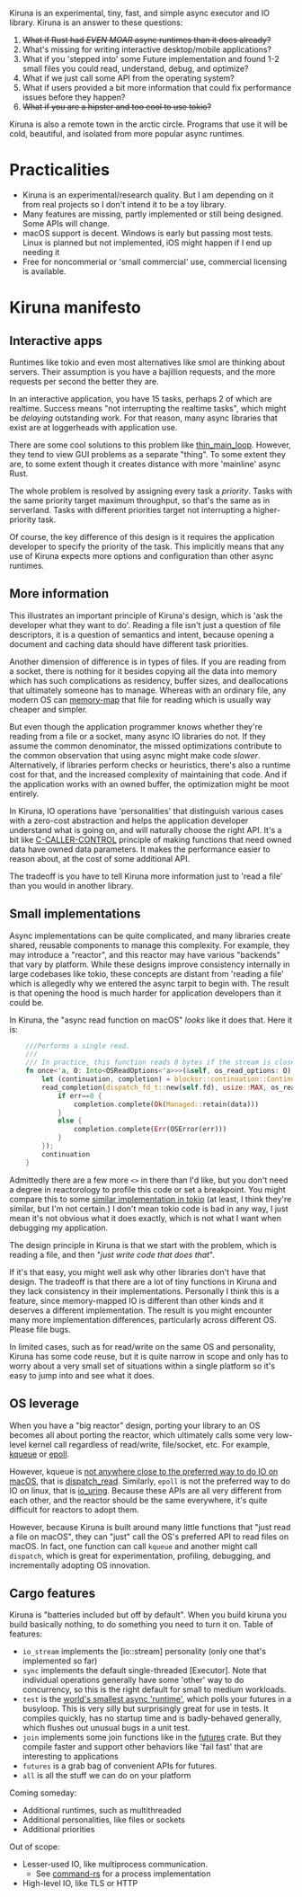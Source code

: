 Kiruna is an experimental, tiny, fast, and simple async executor and IO library.  Kiruna is an answer to these questions:

1.  ~~What if Rust had *EVEN MOAR* async runtimes than it does already?~~
2.  What's missing for writing interactive desktop/mobile applications?
3.  What if you 'stepped into' some Future implementation and found 1-2 small files you could read, understand, debug, and optimize?
4.  What if we just call some API from the operating system?
5.  What if users provided a bit more information that could fix performance issues before they happen?
6.  ~~What if you are a hipster and too cool to use tokio?~~

Kiruna is also a remote town in the arctic circle.  Programs that use it will be cold, beautiful, and isolated from more popular async runtimes.

# Practicalities

* Kiruna is an experimental/research quality.  But I am depending on it from real projects so I don't intend it to be a toy library.
* Many features are missing, partly implemented or still being designed.  Some APIs will change.
* macOS support is decent.  Windows is early but passing most tests.  Linux is planned but not implemented, iOS might happen if I end up needing it
* Free for noncommerial or 'small commercial' use, commercial licensing is available.

# Kiruna manifesto

## Interactive apps

Runtimes like tokio and even most alternatives like smol are thinking about servers.  Their assumption is you have a bajillion requests, and the more requests per second
the better they are.

In an interactive application, you have 15 tasks, perhaps 2 of which are realtime.  Success means "not interrupting the realtime tasks",
which might be *delaying* outstanding work.  For that reason, many async libraries that exist are at loggerheads with application use.

There are some cool solutions to this problem like [thin_main_loop](https://github.com/diwic/thin_main_loop).  However, they tend to view
GUI problems as a separate "thing".  To some extent they are, to some extent though it creates distance with more 'mainline' async Rust.

The whole problem is resolved by assigning every task a *priority*.  Tasks with the same priority target maximum throughput,
so that's the same as in serverland.  Tasks with different priorities target not interrupting a higher-priority task.

Of course, the key difference of this design is it requires the application developer to specify the priority of the task.  This
implicitly means that any use of Kiruna expects more options and configuration than other async runtimes.

## More information

This illustrates an important principle of Kiruna's design, which is 'ask the developer what they want to do'.  Reading a file
isn't just a question of file descriptors, it is a question of semantics and intent, because opening a document and caching data
should have different task priorities.

Another dimension of difference is in types of files.  If you are reading from a socket, there is nothing for it
besides copying all the data into memory which has such complications as residency, buffer sizes, and deallocations that
ultimately someone has to manage.  Whereas with an ordinary file, any modern OS can [memory-map](https://en.wikipedia.org/wiki/Memory-mapped_I/O) that file
for reading which is usually way cheaper and simpler.

But even though the application programmer knows whether they're reading from a file or a socket, many async IO
libraries do not.  If they assume the common denominator, the missed optimizations contribute to the common
observation that using async might make code *slower*. Alternatively, if libraries perform checks or heuristics,
there's also a runtime cost for that, and the increased complexity of maintaining that code.  And if the application
works with an owned buffer, the optimization might be moot entirely.

In Kiruna, IO operations have 'personalities' that distinguish various cases with a zero-cost abstraction and
helps the application developer understand what is going on, and will naturally choose the right API.  It's a bit like
[C-CALLER-CONTROL](https://rust-lang.github.io/api-guidelines/flexibility.html#c-caller-control) principle
of making functions that need owned data have owned data parameters.  It makes the performance easier to reason about,
at the cost of some additional API.

The tradeoff is you have to tell Kiruna more information just to 'read a file' than you
would in another library.

## Small implementations

Async implementations can be quite complicated, and many libraries create shared, reusable components to manage this complexity.
For example, they may introduce a "reactor", and this reactor may have various "backends" that vary by platform.  While
these designs improve consistency internally in large codebases like tokio, these concepts are distant from 'reading a file' which is allegedly
why we entered the async tarpit to begin with.  The result is that opening the hood is much harder for application developers
than it could be.

In Kiruna, the "async read function on macOS" *looks* like it does that. Here it is:

```rust
    ///Performs a single read.
    ///
    /// In practice, this function reads 0 bytes if the stream is closed.
    fn once<'a, O: Into<OSReadOptions<'a>>>(&self, os_read_options: O) -> impl Future<Output=Result<Managed,OSError>> {
        let (continuation, completion) = blocksr::continuation::Continuation::<(),_>::new();
        read_completion(dispatch_fd_t::new(self.fd), usize::MAX, os_read_options.into().queue, |data,err| {
            if err==0 {
                completion.complete(Ok(Managed::retain(data)))
            }
            else {
                completion.complete(Err(OSError(err)))
            }
        });
        continuation
    }
```

Admittedly there are a few more `<>` in there than I'd like, but you don't need a degree in reactorology to profile this code or
set a breakpoint.  You might compare this to some [similar implementation in tokio](https://github.com/tokio-rs/tokio/blob/1073f6e8be93837803704e770c7c54ddb4dcde27/tokio-util/src/lib.rs#L106)
(at least, I think they're similar, but I'm not certain.) I don't mean tokio code is bad in any way, I just mean it's not obvious
what it does exactly, which is not what I want when debugging my application.

The design principle in Kiruna is that we start with the problem, which is reading a file, and then "*just write code that does that*".

If it's that easy, you might well ask why other libraries don't have that design.  The tradeoff is that there are a lot of tiny functions in Kiruna
and they lack consistency in their implementations.  Personally I think this is a feature, since memory-mapped IO is
different than other kinds and it deserves a different implementation.  The result is you might encounter
many more implementation differences, particularly across different OS.  Please file bugs.

In limited cases, such as for read/write on the same OS and personality, Kiruna has some code reuse, but it is quite
narrow in scope and only has to worry about a very small set of situations within a single platform so it's easy
to jump into and see what it does.

## OS leverage

When you have a "big reactor" design, porting your library to an OS becomes all about porting the reactor, which ultimately calls
some very low-level kernel call regardless of read/write, file/socket, etc.
For example, [kqueue](https://en.wikipedia.org/wiki/Kqueue) or [epoll](https://man7.org/linux/man-pages/man7/epoll.7.html).

However, kqueue is [not anywhere close to the preferred way to do IO on macOS](https://news.ycombinator.com/item?id=12687257), that is [dispatch_read](https://developer.apple.com/documentation/dispatch/1388933-dispatch_read).
Similarly, `epoll` is not the preferred way
to do IO on linux, that is [io_uring](https://kernel.dk/io_uring.pdf).  Because these APIs are all very different from each other,
and the reactor should be the same everywhere, it's quite difficult for reactors to adopt them.

However, because Kiruna is built around many little functions that "just read a file on macOS", they can "just" call the OS's preferred
API to read files on macOS.  In fact, one function can call `kqueue` and another might call `dispatch`, which is great for experimentation,
profiling, debugging, and incrementally adopting OS innovation.

## Cargo features

Kiruna is "batteries included but off by default".  When you build kiruna you build basically nothing,
to do something you need to turn it on.  Table of features:

* `io_stream` implements the [io::stream] personality (only one that's implemented so far)
* `sync` implements the default single-threaded [Executor].  Note that individual operations generally have some 'other' way to
  do concurrency, so this is the right default for small to medium workloads.
* `test` is the [world's smallest async 'runtime'](https://github.com/drewcrawford/kiruna/blob/f516f2ad8f493577b0fd2a6f2feef8bde35a8a30/src/test.rs#L23), which polls your futures in a busyloop.
  This is very silly but surprisingly great for use in tests.  It compiles quickly, has no startup time and is badly-behaved generally,
  which flushes out unusual bugs in a unit test.
* `join` implements some join functions like in the [futures](https://crates.io/crates/futures) crate.  But they compile faster
  and support other behaviors like 'fail fast' that are interesting to applications
* `futures` is a grab bag of convenient APIs for futures.
* `all` is all the stuff we can do on your platform

Coming someday:
* Additional runtimes, such as multithreaded
* Additional personalities, like files or sockets
* Additional priorities

Out of scope:
* Lesser-used IO, like multiprocess communication.
  * See [command-rs](https://github.com/drewcrawford/command-rs) for a process implementation
* High-level IO, like TLS or HTTP

